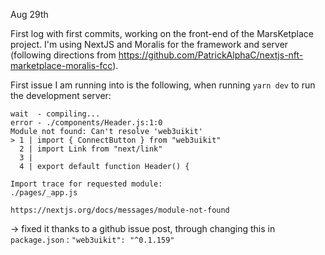 Aug 29th

First log with first commits, working on the front-end of the MarsKetplace project.
I'm using NextJS and Moralis for the framework and server (following directions from https://github.com/PatrickAlphaC/nextjs-nft-marketplace-moralis-fcc).

First issue I am running into is the following, when running `yarn dev` to run the development server:

```
wait  - compiling...
error - ./components/Header.js:1:0
Module not found: Can't resolve 'web3uikit'
> 1 | import { ConnectButton } from "web3uikit"
  2 | import Link from "next/link"
  3 |
  4 | export default function Header() {

Import trace for requested module:
./pages/_app.js

https://nextjs.org/docs/messages/module-not-found
```

-> fixed it thanks to a github issue post, through changing this in `package.json` : `"web3uikit": "^0.1.159"`
